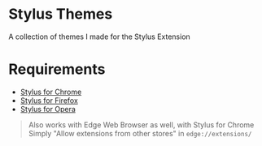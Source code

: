 # Stylus Themes
A collection of themes I made for the Stylus Extension

# Requirements

- [Stylus for Chrome](https://chrome.google.com/webstore/detail/stylus/clngdbkpkpeebahjckkjfobafhncgmne)  
- [Stylus for Firefox](https://addons.mozilla.org/en-US/firefox/addon/styl-us/)  
- [Stylus for Opera](https://addons.opera.com/en/extensions/details/stylus/)  
  
> Also works with Edge Web Browser as well, with Stylus for Chrome  
> Simply "Allow extensions from other stores" in `edge://extensions/`
